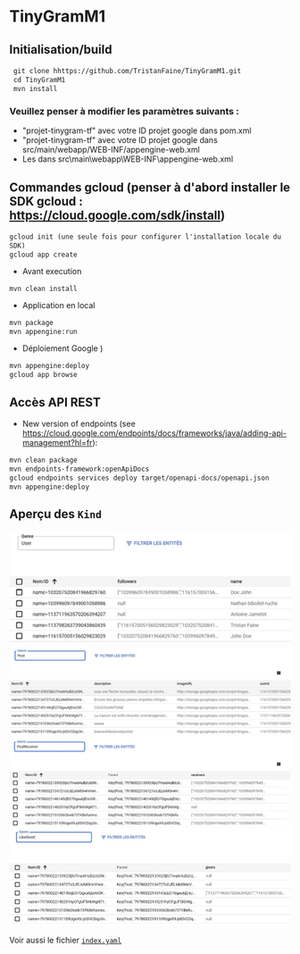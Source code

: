 # TinyGramM1

## Initialisation/build

```
 git clone hhttps://github.com/TristanFaine/TinyGramM1.git
 cd TinyGramM1
 mvn install
```

### Veuillez penser à modifier les paramètres suivants :

- "projet-tinygram-tf" avec votre ID projet google dans pom.xml
- "projet-tinygram-tf" avec votre ID projet google dans src/main/webapp/WEB-INF/appengine-web.xml
- Les <env-variables> dans src\main\webapp\WEB-INF\appengine-web.xml

## Commandes gcloud (penser à d'abord installer le SDK gcloud : https://cloud.google.com/sdk/install)

```
gcloud init (une seule fois pour configurer l'installation locale du SDK)
gcloud app create
```

- Avant execution

```
mvn clean install
```

- Application en local

```
mvn package
mvn appengine:run
```

- Déploiement Google
  )

```
mvn appengine:deploy
gcloud app browse
```

## Accès API REST

- New version of endpoints (see https://cloud.google.com/endpoints/docs/frameworks/java/adding-api-management?hl=fr):

```
mvn clean package
mvn endpoints-framework:openApiDocs
gcloud endpoints services deploy target/openapi-docs/openapi.json
mvn appengine:deploy
```

## Aperçu des `Kind`

![User](screenshots/User.jpg)
![Post](screenshots/Post.jpg)
![PostReceiver](screenshots/PostReceiver.jpg)
![LikeGiver](screenshots/LikeGiver.jpg)

Voir aussi le fichier [`index.yaml`](src/main/webapp/WEB-INF/index.yaml)